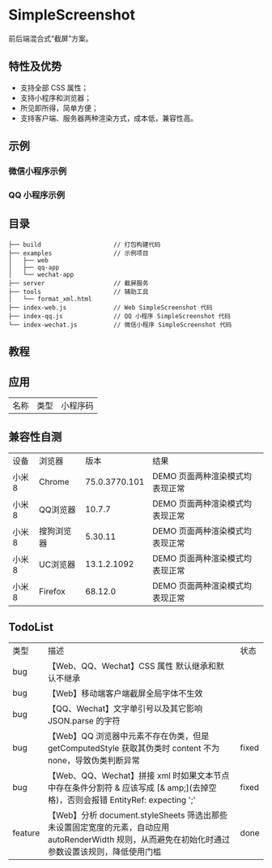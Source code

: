 # SimpleScreenshot

前后端混合式“截屏”方案。

## 特性及优势

- 支持全部 CSS 属性；
- 支持小程序和浏览器；
- 所见即所得，简单方便；
- 支持客户端、服务器两种渲染方式，成本低，兼容性高。

## 示例

### 微信小程序示例

### QQ 小程序示例

## 目录

```
├── build                    // 打包构建代码
├── examples                 // 示例项目
│   ├── web
│   ├── qq-app
│   └── wechat-app
├── server                   // 截屏服务
├── tools                    // 辅助工具
│   └── format_xml.html
├── index-web.js             // Web SimpleScreenshot 代码
├── index-qq.js              // QQ 小程序 SimpleScreenshot 代码
└── index-wechat.js          // 微信小程序 SimpleScreenshot 代码
```

## 教程

## 应用

<table style="word-break: normal;">
  <tr>
    <td>名称</td>
    <td>类型</td>
    <td>小程序码</td>
  </tr>
</table>

## 兼容性自测

<table style="word-break: normal;">
  <tr>
    <td>设备</td>
    <td>浏览器</td>
    <td>版本</td>
    <td>结果</td>
  </tr>
  <tr>
    <td>小米8</td>
    <td>Chrome</td>
    <td>75.0.3770.101</td>
    <td>DEMO 页面两种渲染模式均表现正常</td>
  </tr>
  <tr>
    <td>小米8</td>
    <td>QQ浏览器</td>
    <td>10.7.7</td>
    <td>DEMO 页面两种渲染模式均表现正常</td>
  </tr>
  <tr>
    <td>小米8</td>
    <td>搜狗浏览器</td>
    <td>5.30.11</td>
    <td>DEMO 页面两种渲染模式均表现正常</td>
  </tr>
  <tr>
    <td>小米8</td>
    <td>UC浏览器</td>
    <td>13.1.2.1092</td>
    <td>DEMO 页面两种渲染模式均表现正常</td>
  </tr>
  <tr>
    <td>小米8</td>
    <td>Firefox</td>
    <td>68.12.0</td>
    <td>DEMO 页面两种渲染模式均表现正常</td>
  </tr>
</table>

## TodoList

<table style="word-break: normal;">
  <tr>
    <td>类型</td>
    <td>描述</td>
    <td>状态</td>
  </tr>
  <tr>
    <td>bug</td>
    <td>【Web、QQ、Wechat】CSS 属性 默认继承和默认不继承</td>
    <td></td>
  </tr>
  <tr>
    <td>bug</td>
    <td>【Web】移动端客户端截屏全局字体不生效</td>
    <td></td>
  </tr>
  <tr>
    <td>bug</td>
    <td>【QQ、Wechat】文字单引号以及其它影响 JSON.parse 的字符</td>
    <td></td>
  </tr>
  <tr>
    <td>bug</td>
    <td>【Web】QQ 浏览器中元素不存在伪类，但是 getComputedStyle 获取其伪类时 content 不为 none，导致伪类判断异常 </td>
    <td>fixed</td>
  </tr>
  <tr>
    <td>bug</td>
    <td>【Web、QQ、Wechat】拼接 xml 时如果文本节点中存在条件分割符 & 应该写成 [& amp;](去掉空格)，否则会报错 EntityRef: expecting ';'</td>
    <td>fixed</td>
  </tr>
  <tr>
    <td>feature</td>
    <td>【Web】分析 document.styleSheets 筛选出那些未设置固定宽度的元素，自动应用 autoRenderWidth 规则，从而避免在初始化时通过参数设置该规则，降低使用门槛</td>
    <td>done</td>
  </tr>
</table>
